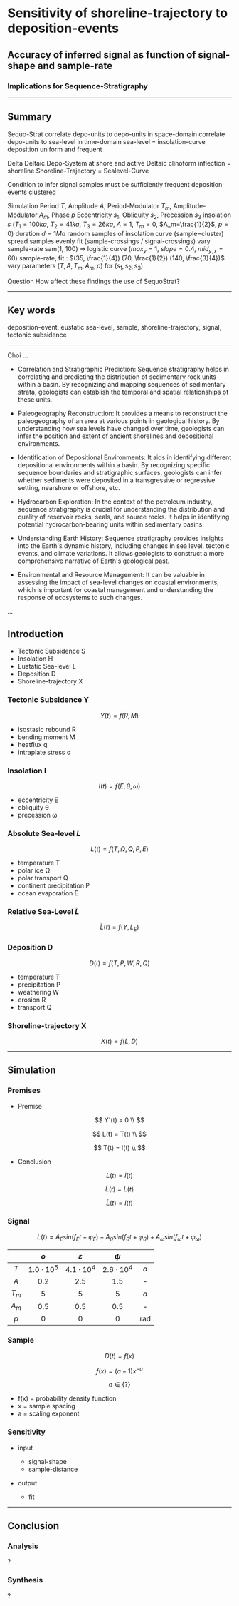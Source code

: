# Sensitivity of shoreline-trajectory to deposition-events

## Accuracy of inferred signal as function of signal-shape and sample-rate

### Implications for Sequence-Stratigraphy

****

## Summary

Sequo-Strat
correlate depo-units to depo-units in space-domain
correlate depo-units to sea-level in time-domain
sea-level = insolation-curve
deposition uniform and frequent

Delta
Deltaic Depo-System at shore and active
Deltaic clinoform inflection = shoreline
Shoreline-Trajectory = Sealevel-Curve

Condition
to infer signal samples must be sufficiently frequent
deposition events clustered

Simulation
Period $T$, Amplitude $A$, Period-Modulator $T_m$, Amplitude-Modulator $A_m$, Phase $p$
Eccentricity $s_1$, Obliquity $s_2$, Precession $s_3$
insolation $s$ ($T_1=100ka$, $T_2=41ka$, $T_3=26ka$, $A=1$, $T_m=0$, $A_m=\frac{1}{2}$, $p=0$)
duration $d=1Ma$
random samples of insolation curve (sample=cluster)
spread samples evenly
fit (sample-crossings / signal-crossings)
vary sample-rate sam($1$, $100$) => logistic curve ($max_y=1$, $slope=0.4$, $mid_{y,x}=60$)
sample-rate, fit : $(35, \frac{1}{4}) (70, \frac{1}{2}) (140, \frac{3}{4})$
vary parameters $(T, A, T_m, A_m, p)$ for $(s_1, s_2, s_3)$

Question
How affect these findings the use of SequoStrat?

****

## Key words

deposition-event, eustatic sea-level, sample, shoreline-trajectory, signal, tectonic subsidence

****

Choi ...

- Correlation and Stratigraphic Prediction: Sequence stratigraphy helps in correlating and predicting the distribution of sedimentary rock units within a basin. By recognizing and mapping sequences of sedimentary strata, geologists can establish the temporal and spatial relationships of these units.

- Paleogeography Reconstruction: It provides a means to reconstruct the paleogeography of an area at various points in geological history. By understanding how sea levels have changed over time, geologists can infer the position and extent of ancient shorelines and depositional environments.

- Identification of Depositional Environments: It aids in identifying different depositional environments within a basin. By recognizing specific sequence boundaries and stratigraphic surfaces, geologists can infer whether sediments were deposited in a transgressive or regressive setting, nearshore or offshore, etc.

- Hydrocarbon Exploration: In the context of the petroleum industry, sequence stratigraphy is crucial for understanding the distribution and quality of reservoir rocks, seals, and source rocks. It helps in identifying potential hydrocarbon-bearing units within sedimentary basins.

- Understanding Earth History: Sequence stratigraphy provides insights into the Earth's dynamic history, including changes in sea level, tectonic events, and climate variations. It allows geologists to construct a more comprehensive narrative of Earth's geological past.

- Environmental and Resource Management: It can be valuable in assessing the impact of sea-level changes on coastal environments, which is important for coastal management and understanding the response of ecosystems to such changes.

...

## Introduction

- Tectonic Subsidence S
- Insolation H
- Eustatic Sea-level L
- Deposition D
- Shoreline-trajectory X

### Tectonic Subsidence Y

$$
Y(t) = f(R,M)
$$

- isostasic rebound R
- bending moment M
- heatflux q
- intraplate stress σ

### Insolation I

$$
I(t) = f(E,θ,ω)
$$

- eccentricity E
- obliquity θ
- precession ω

### Absolute Sea-level $L$

$$
L(t) = f(T,Ω,Q,P,E)
$$

- temperature T
- polar ice Ω
- polar transport Q
- continent precipitation P
- ocean evaporation E

### Relative Sea-Level $\tilde{L}$

$$
\tilde{L}(t) = f(Y,L_E)
$$

### Deposition D

$$
D(t) = f(T,P,W,R,Q)
$$

- temperature T
- precipitation P
- weathering W
- erosion R
- transport Q

### Shoreline-trajectory X

$$
X(t) = f(L,D)
$$

****

## Simulation

### Premises

- Premise

$$
Y'(t) = 0 \\
$$

$$
L(t) = T(t) \\
$$

$$
T(t) = I(t) \\
$$

- Conclusion

$$
L(t) = I(t)
$$

$$
\tilde{L}(t) = L(t)
$$

$$
\tilde{L}(t) = I(t)
$$

### Signal

$$
L(t) = A_E sin(f_E t + φ_E) + A_θ sin(f_θ t + φ_θ) + A_ω sin(f_ω t + φ_ω)
$$

| | $o$ | $ε$ | $ψ$ | |
:-: |:-: | :-: | :-: | :-:
$T$ | $1.0 \cdot 10^5$ | $4.1 \cdot 10^4$ | $2.6 \cdot 10^4$ | $a$
$A$ | $0.2$ | $2.5$ | $1.5$ | -
$T_m$ | $5$ | $5$ | $5$ | $a$
$A_m$ | $0.5$ | $0.5$ | $0.5$ | -
$p$ | 0 | 0 | 0 | rad

### Sample

$$
D(t) = f(x)
$$

$$
f(x) = (a - 1) x^{-a}
$$

$$
a \in \{?\}
$$

- f(x) = probability density function
- x = sample spacing
- a = scaling exponent

### Sensitivity

- input
  - signal-shape
  - sample-distance

- output
  - fit

****

## Conclusion

### Analysis

?

### Synthesis

?

<!--
Αα (Alpha)
Ββ (Beta)
Γγ (Gamma)
Δδ (Delta)
Εε (Epsilon)
Ζζ (Zeta)
Ηη (Eta)
Θθ (Theta)
Ιι (Iota)
Κκ (Kappa)
Λλ (Lambda)
Μμ (Mu)
Νν (Nu)
Ξξ (Xi)
Οο (Omicron)
Ππ (Pi)
Ρρ (Rho)
Σσ/ς (Sigma)
Ττ (Tau)
Υυ (Upsilon)
Φφ (Phi)
Χχ (Chi)
Ψψ (Psi)
Ωω (Omega)
-->
